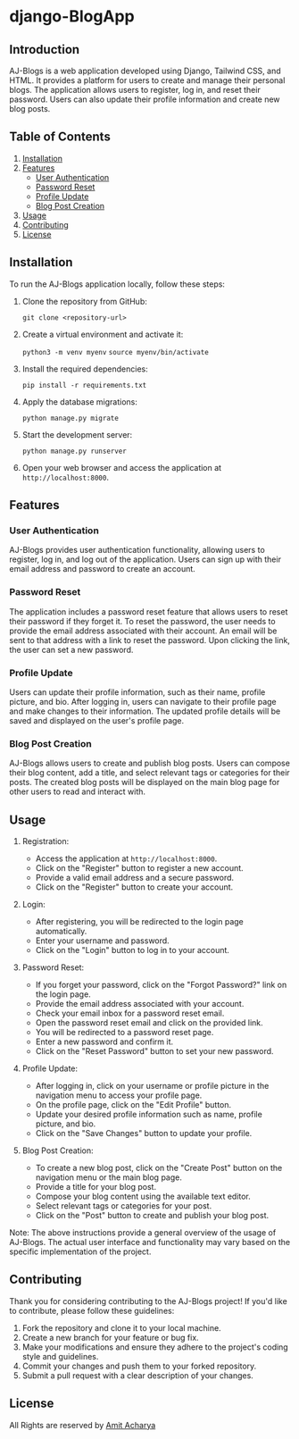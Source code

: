 # django-BlogApp

## Introduction
AJ-Blogs is a web application developed using Django, Tailwind CSS, and HTML. It provides a platform for users to create and manage their personal blogs. The application allows users to register, log in, and reset their password. Users can also update their profile information and create new blog posts.

## Table of Contents
1. [Installation](#installation)
2. [Features](#features)
   - [User Authentication](#user-authentication)
   - [Password Reset](#password-reset)
   - [Profile Update](#profile-update)
   - [Blog Post Creation](#blog-post-creation)
3. [Usage](#usage)
4. [Contributing](#contributing)
5. [License](#license)

## Installation <a name="installation"></a>
To run the AJ-Blogs application locally, follow these steps:

1. Clone the repository from GitHub:
   
   `git clone <repository-url>`
   
   
2. Create a virtual environment and activate it:
   
   `python3 -m venv myenv`
   `source myenv/bin/activate`
   
   
3. Install the required dependencies:
   
   `pip install -r requirements.txt`
   
   
4. Apply the database migrations:
   
   `python manage.py migrate`
   
   
5. Start the development server:
   
   `python manage.py runserver`
   
   
6. Open your web browser and access the application at `http://localhost:8000`.

## Features <a name="features"></a>

### User Authentication <a name="user-authentication"></a>
AJ-Blogs provides user authentication functionality, allowing users to register, log in, and log out of the application. Users can sign up with their email address and password to create an account.

### Password Reset <a name="password-reset"></a>
The application includes a password reset feature that allows users to reset their password if they forget it. To reset the password, the user needs to provide the email address associated with their account. An email will be sent to that address with a link to reset the password. Upon clicking the link, the user can set a new password.

### Profile Update <a name="profile-update"></a>
Users can update their profile information, such as their name, profile picture, and bio. After logging in, users can navigate to their profile page and make changes to their information. The updated profile details will be saved and displayed on the user's profile page.

### Blog Post Creation <a name="blog-post-creation"></a>
AJ-Blogs allows users to create and publish blog posts. Users can compose their blog content, add a title, and select relevant tags or categories for their posts. The created blog posts will be displayed on the main blog page for other users to read and interact with.

## Usage <a name="usage"></a>
1. Registration:
   - Access the application at `http://localhost:8000`.
   - Click on the "Register" button to register a new account.
   - Provide a valid email address and a secure password.
   - Click on the "Register" button to create your account.

2. Login:
   - After registering, you will be redirected to the login page automatically.
   - Enter your username and password.
   - Click on the "Login" button to log in to your account.

3. Password Reset:
   - If you forget your password, click on the "Forgot Password?" link on the login page.
   - Provide the email address associated with your account.
   - Check your email inbox for a password reset email.
   - Open the password reset email and click on the provided link.
   - You will be redirected to a password reset page.
   - Enter a new password and confirm it.
   - Click on the "Reset Password" button to set your new password.

4. Profile Update:
   - After logging in, click on your username or profile picture in the navigation menu to access your profile page.
   - On the profile page, click on the "Edit Profile" button.
   - Update your desired profile information such as name, profile picture, and bio.
   - Click on the "Save Changes" button to update your profile.

5. Blog Post Creation:
   - To create a new blog post, click on the "Create Post" button on the navigation menu or the main blog page.
   - Provide a title for your blog post.
   - Compose your blog content using the available text editor.
   - Select relevant tags or categories for your post.
   - Click on the "Post" button to create and publish your blog post.

Note: The above instructions provide a general overview of the usage of AJ-Blogs. The actual user interface and functionality may vary based on the specific implementation of the project.

## Contributing <a name="contributing"></a>
Thank you for considering contributing to the AJ-Blogs project! If you'd like to contribute, please follow these guidelines:

1. Fork the repository and clone it to your local machine.
2. Create a new branch for your feature or bug fix.
3. Make your modifications and ensure they adhere to the project's coding style and guidelines.
4. Commit your changes and push them to your forked repository.
5. Submit a pull request with a clear description of your changes.

## License <a name="license"></a>
All Rights are reserved by [Amit Acharya](https://github.com/AJAmit17)
